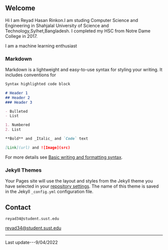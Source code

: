 ## Welcome

Hi I am Reyad Hasan Rinkon.I am studing Computer Science and Engineering in Shahjalal University of Science and Technology,Sylhet,Bangladesh. I completed my HSC from Notre Dame College in 2017.


I am a machine learning enthusiast

### Markdown

Markdown is a lightweight and easy-to-use syntax for styling your writing. It includes conventions for

```markdown
Syntax highlighted code block

# Header 1
## Header 2
### Header 3

- Bulleted
- List

1. Numbered
2. List

**Bold** and _Italic_ and `Code` text

[Link](url) and ![Image](src)
```

For more details see [Basic writing and formatting syntax](https://docs.github.com/en/github/writing-on-github/getting-started-with-writing-and-formatting-on-github/basic-writing-and-formatting-syntax).

### Jekyll Themes

Your Pages site will use the layout and styles from the Jekyll theme you have selected in your [repository settings](https://github.com/reyadrinkon/reyadrinkon.github.io/settings/pages). The name of this theme is saved in the Jekyll `_config.yml` configuration file.

## Contact

`reyad34@student.sust.edu`

[reyad34@student.sust.edu](reyad34@student.sust.edu)


----------
Last update---9/04/2022